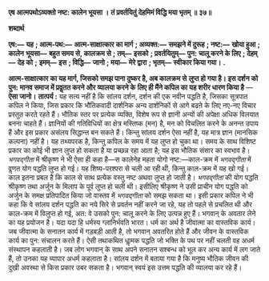**एष आत्मपथोऽव्यक्तो नष्ट: कालेन भूयसा ।** **तं प्रवर्तयितुं देहमिमं विद्धि मया भृतम् ॥ ३७॥** 

**शब्दार्थ** 

**एष:—** **यह** **; आत्म-पथ:—** **आत्म-साक्षात्कार का मार्ग** **; अव्यक्त:—** **समझने में दुरूह** **; नष्ट:—** **खोया हुआ** **; कालेन** **भूयसा—** **बहुत समय से, कालक्रम से** **; तम्—** **इसको** **; प्रवर्तयितुम्—** **पुन: चालू करने के लिए** **; देहम्—** **देह को** **;** **इमम्—** **इस** **; विद्धि—** **जानो** **; मया—** **मेरे द्वारा** **; भृतम्—** **स्वीकार किया गया।** **.** 

**आत्म-साक्षात्कार का यह मार्ग, जिसको समझ पाना दुष्कर है, अब कालक्रम से** **लुप्त हो गया है। इस दर्शन को पुन: मानव समाज में प्रवॢतत करने और व्यालया करने के** **लिए ही मैंने कपिल का यह शरीर धारण किया है** — **ऐसा जानो।** **तात्पर्य :** यह सत्य नहीं है कि सांलय दर्शन, दर्शन की एक नवीन पद्धति है, जिसका सूत्रपात कपिल ने किया, जिस प्रकार कि भौतिकवादी दार्शनिक अन्य दार्शनिकों से आगे बढऩे के लिए नए-नए विचार प्रस्तुत करते रहते हैं। भौतिक स्तर पर प्रत्येक व्यक्ति, विशेष रूप से ज्ञानी अन्यों की अपेक्षा अधिक विलयात बनना चाहते हैं। ज्ञानियों की गतिविधियों का क्षेत्र मस्तिष्क (मन) है, मन को विचलित करने के अनन्त उपाय हैं और इस प्रकार असंलय सिद्धान्त बन सकते हैं। किन्तु सांलय दर्शन ऐसा नहीं है, यह मात्र ज्ञान (मानसिक कल्पना) नहीं है। यह तथ्यपरक है, किन्तु कपिल के समय में यह लुप्त हो चुका था। समय के साथ विशिष्ट प्रकार का कोई भी ज्ञान लुप्त हो सकता है या प्रच्छन्न रहा आता है; यह इस भौतिक संसार का स्वभाव है। *भगवद्गीता* में श्रीकृष्ण ने भी ऐसा ही कहा है—स कालेनेह महता योगो नष्ट:—काल-क्रम में *भगवद्गीता* में वॢणत योग पद्धति लुप्त हो गई। यह शिष्य-परश्परा से चली आ रही थी, किन्तु काल-क्रम में यह खो गई। काल इतना प्रबल है कि काल से साथ प्रत्येक वस्तु नष्ट अथवा लुप्त हो जाती है। *भगवद्गीता* की योग पद्धति श्रीकृष्ण तथा अर्जुन के मिलाप के पूर्व लुप्त हो चली थी। इसीलिए श्रीकृष्ण ने उसी प्राचीन योग पद्धति को अर्जुन के समक्ष प्रतिपादित किया जो वास्तव में *भगवद्गीता* को समझ सकता था। इसी प्रकार कपिल ने भी कहा कि वे सांलय दर्शन पद्धति का नये सिरे से प्रवर्तन नहीं करने जा रहे, यह तो पहले से प्रचलित थी और काल-क्रम में विलुप्त हो गई, अत: वे उसको पुन: चालू करने के लिए उत्पन्न हुए हैं। भगवान् के अवतार लेने का यह प्रयोजन है। यदा यदा हि धर्मस्य ग्लानिर्भवति भारत। धर्म का अर्थ है जीवात्मा का वास्तविक कार्य। जब जीवात्मा के सनातन कार्य में गड़बड़ी आती है, तो भगवान् अवतरित होते हैं और जीवन के वास्तविक कार्य का पुन: संचालन करते हैं। ऐसी तथाकथित धाॢमक पद्धति जो भक्ति के पथ पर नहीं चलती वह अधर्म संस्थापन कहलाती है। जब लोग भगवान् के साथ अपने सनातन सश्बन्ध को भूल कर अन्य कार्य में लग जाते हैं, तो उनका यह व्यापार अधर्म कहलाता है। सांलय दर्शन में बताया गया है कि मनुष्य भौतिक जीवन की दुखी अवस्था से किस प्रकार उबर सकता है। भगवान् स्वयं इस उत्तम पद्धति की व्यालया कर रहे हैं।  
